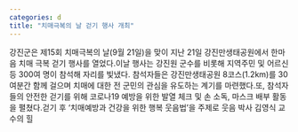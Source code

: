 ```yaml
---
categories: d
title: "치매극복의 날 걷기 행사 개최"
---
```

강진군은 제15회 치매극복의 날(9월 21일)을 맞이 지난 21일 강진만생태공원에서 한마음 치매 극복 걷기 행사를 열었다.이날 행사는 강진원 군수를 비롯해 지역주민 및 어르신 등 300여 명이 참석해 자리를 빛냈다. 참석자들은 강진만생태공원 8코스(1.2km)를 30여분간 함께 걸으며 치매에 대한 전 군민의 관심을 유도하는 계기를 마련했다.또, 참석자들의 안전한 걷기를 위해 코로나19 예방을 위한 발열 체크 및 손 소독, 마스크 배부 활동을 펼쳤다.걷기 후 ‘치매예방과 건강을 위한 행복 웃음법’을 주제로 웃음 박사 김영식 교수의 힐